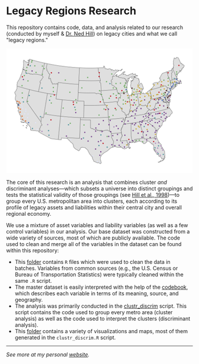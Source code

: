 # Legacy Regions Research

This repository contains code, data, and analysis related to our research (conducted by myself &amp; [Dr. Ned Hill](http://glenn.osu.edu/faculty/glenn-faculty/hill/)) on legacy cities and what we call "legacy regions."

<p align="center">
  <img width="750" src="plot/cluster_map.png">
</p>

The core of this research is an analysis that combines cluster *and* discriminant analyses—which subsets a universe into distinct groupings and tests the statistical validity of those groupings (see [Hill et al., 1998](https://journals.sagepub.com/doi/10.1080/0042098983962))—to group every U.S. metropolitan area into clusters, each according to its profile of legacy assets and liabilities within their central city and overall regional economy. 

We use a mixture of asset variables and liability variables (as well as a few control variables) in our analysis. Our base dataset was constructed from a wide variety of sources, most of which are publicly available. The code used to clean and merge all of the variables in the dataset can be found within this repository:

* This [folder](https://github.com/andrewvanleuven/legacyR/tree/master/code/data_cleaning) contains `R` files which were used to clean the data in batches. Variables from common sources (e.g., the U.S. Census or Bureau of Transportation Statistics) were typically cleaned within the same `.R` script.
* The master dataset is easily interpreted with the help of the [codebook](code/data_cleaning/codebook.md), which describes each variable in terms of its meaning, source, and geography.
* The analysis was primarily conducted in the [clustr_discrim](code/analysis/clustr_discrim.R) script. This script contains the code used to group every metro area (cluster analysis) as well as the code used to interpret the clusters (discriminant analysis).
* This [folder](https://github.com/andrewvanleuven/legacyR/tree/master/plot) contains a variety of visualizations and maps, most of them generated in the `clustr_discrim.R` script.



***

*See more at my personal [website](https://andrewvanleuven.com/).*

